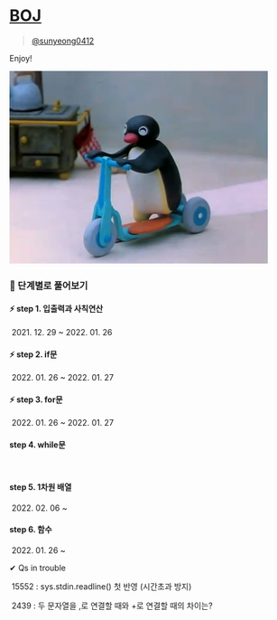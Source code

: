 # [BOJ](https://www.acmicpc.net/) 

> [@sunyeong0412](https://www.acmicpc.net/user/sunyeong0412)

Enjoy!

![image-20220120000026182](README.assets/image-20220120000026182.png)



### 🌱 단계별로 풀어보기 

#### ⚡ step 1. 입출력과 사칙연산

​	2021. 12. 29 ~ 2022. 01. 26 

#### ⚡ step 2. if문

​		2022. 01. 26 ~ 2022. 01. 27

#### ⚡ step 3. for문

​		2022. 01. 26 ~ 2022. 01. 27

#### step 4. while문

​		

#### step 5. 1차원 배열

​		2022. 02. 06 ~ 

#### step 6. 함수

​		2022. 01. 26 ~





✔ Qs in trouble

​	15552 : sys.stdin.readline() 첫 반영 (시간초과 방지)

​	2439 : 두 문자열을 ,로 연결할 때와 +로 연결할 때의 차이는?
